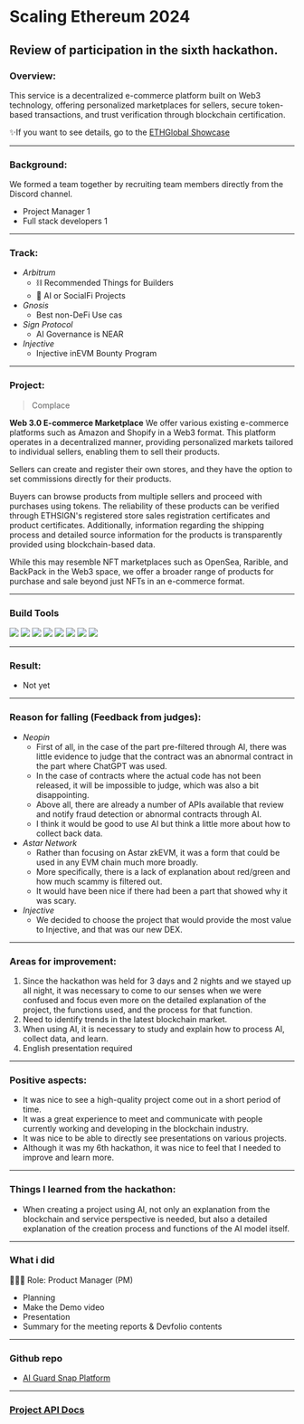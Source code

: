 # Scaling Ethereum 2024

## Review of participation in the sixth hackathon.

### Overview:
This service is a decentralized e-commerce platform built on Web3 technology, offering personalized marketplaces for sellers, secure token-based transactions, and trust verification through blockchain certification.

✨If you want to see details, go to the [ETHGlobal Showcase](https://ethglobal.com/showcase/complace-7v01t)

---
### Background:
We formed a team together by recruiting team members directly from the Discord channel.
- Project Manager 1
- Full stack developers 1

---
### Track:
- *Arbitrum*
  - ⛓ Recommended Things for Builders
  - 🔐 AI or SocialFi Projects
- *Gnosis* 
  - Best non-DeFi Use cas
- *Sign Protocol* 
  - AI Governance is NEAR
- *Injective*
  - Injective inEVM Bounty Program

---
### Project:
> Complace

**Web 3.0 E-commerce Marketplace**
We offer various existing e-commerce platforms such as Amazon and Shopify in a Web3 format. This platform operates in a decentralized manner, providing personalized markets tailored to individual sellers, enabling them to sell their products.

Sellers can create and register their own stores, and they have the option to set commissions directly for their products.

Buyers can browse products from multiple sellers and proceed with purchases using tokens. The reliability of these products can be verified through ETHSIGN's registered store sales registration certificates and product certificates. Additionally, information regarding the shipping process and detailed source information for the products is transparently provided using blockchain-based data.

While this may resemble NFT marketplaces such as OpenSea, Rarible, and BackPack in the Web3 space, we offer a broader range of products for purchase and sale beyond just NFTs in an e-commerce format.

---
### Build Tools
<img src="https://img.shields.io/badge/Typescript-3178C6?style=flat&logo=typescript&logoColor=white"/> <img src="https://img.shields.io/badge/Go-00ADD8?style=flat&logo=go&logoColor=white"/> <img src="https://img.shields.io/badge/JavaScript-F7DF1E?style=flat&logo=javascript&logoColor=white"/> <img src="https://img.shields.io/badge/Next.js-ffffff?style=flat&logo=nextdotjs&logoColor=black"/> <img src="https://img.shields.io/badge/React-61DAFB?style=flat&logo=react&logoColor=white"/> <img src="https://img.shields.io/badge/Solidity-363636?style=flat&logo=solidity&logoColor=white"/> <img src="https://img.shields.io/badge/Web3.js-F16822?style=flat&logo=web3dotjs&logoColor=white"/> <img src="https://img.shields.io/badge/Chainlink-375BD2?style=flat&logo=chainlink&logoColor=white"/>

---
### Result:
- Not yet

---
### Reason for falling (Feedback from judges):
- *Neopin*
  - First of all, in the case of the part pre-filtered through AI, there was little evidence to judge that the contract was an abnormal contract in the part where ChatGPT was used.
  - In the case of contracts where the actual code has not been released, it will be impossible to judge, which was also a bit disappointing.
  - Above all, there are already a number of APIs available that review and notify fraud detection or abnormal contracts through AI.
  - I think it would be good to use AI but think a little more about how to collect back data.
- *Astar Network*
  - Rather than focusing on Astar zkEVM, it was a form that could be used in any EVM chain much more broadly.
  - More specifically, there is a lack of explanation about red/green and how much scammy is filtered out.
  - It would have been nice if there had been a part that showed why it was scary.
- *Injective*
  - We decided to choose the project that would provide the most value to Injective, and that was our new DEX.

---
### Areas for improvement:
1) Since the hackathon was held for 3 days and 2 nights and we stayed up all night, it was necessary to come to our senses when we were confused and focus even more on the detailed explanation of the project, the functions used, and the process for that function.
2) Need to identify trends in the latest blockchain market.
3) When using AI, it is necessary to study and explain how to process AI, collect data, and learn.
4) English presentation required

---
### Positive aspects:
- It was nice to see a high-quality project come out in a short period of time.
- It was a great experience to meet and communicate with people currently working and developing in the blockchain industry.
- It was nice to be able to directly see presentations on various projects.
- Although it was my 6th hackathon, it was nice to feel that I needed to improve and learn more.

---
### Things I learned from the hackathon:
- When creating a project using AI, not only an explanation from the blockchain and service perspective is needed, but also a detailed explanation of the creation process and functions of the AI ​​model itself.

---
### What i did
👨🏼‍💻 Role: Product Manager (PM)

- Planning
- Make the Demo video
- Presentation
- Summary for the meeting reports & Devfolio contents

---
### Github repo
- [AI Guard Snap Platform](https://github.com/hackathemy/ai-guard-snap)

---
### [Project API Docs](https://aiguad.hackathemy.me/swagger/)
